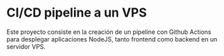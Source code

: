 # CI/CD pipeline a un VPS

Este proyecto consiste en la creación de un pipeline con Github Actions para desplegar aplicaciones NodeJS, tanto frontend como backend en un servidor VPS.

